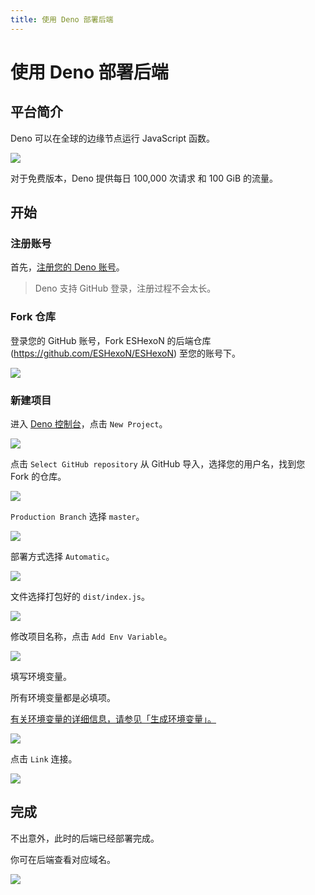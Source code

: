 ```yaml
---
title: 使用 Deno 部署后端
---
```


# 使用 Deno 部署后端

## 平台简介

Deno 可以在全球的边缘节点运行 JavaScript 函数。

![](https://m.360buyimg.com/babel/jfs/t1/120803/6/29007/154165/637891f1Ef713f19c/c2ec5a1171971a76.png)

对于免费版本，Deno 提供每日 100,000 次请求 和 100 GiB 的流量。

## 开始

### 注册账号

首先，[注册您的 Deno 账号](https://dash.deno.com/signin)。

> Deno 支持 GitHub 登录，注册过程不会太长。

### Fork 仓库

登录您的 GitHub 账号，Fork ESHexoN 的后端仓库 (https://github.com/ESHexoN/ESHexoN) 至您的账号下。

![](https://m.360buyimg.com/babel/jfs/t1/44144/5/22045/197956/6378939eE8b19751f/217846fcf04bee3d.png)


### 新建项目

进入 [Deno 控制台](https://dash.deno.com/)，点击 `New Project`。

![](https://m.360buyimg.com/babel/jfs/t1/166005/10/32198/34313/637892fcE0dc0e711/d1475ddec4668ce2.png)

点击 `Select GitHub repository` 从 GitHub 导入，选择您的用户名，找到您 Fork 的仓库。


![](https://m.360buyimg.com/babel/jfs/t1/125097/30/32288/271906/63789465Ed756102f/1f33effce81ce600.png)

`Production Branch` 选择 `master`。

![](https://m.360buyimg.com/babel/jfs/t1/139737/37/32208/172672/637894beEb552facc/d4e428f886e1d4c0.png)

部署方式选择 `Automatic`。

![](https://m.360buyimg.com/babel/jfs/t1/209932/24/28736/193557/63789514E8cba42d2/41b7529eeb2bd1cd.png)

文件选择打包好的 `dist/index.js`。

![](https://m.360buyimg.com/babel/jfs/t1/132606/9/30923/168989/6378954cE5505c834/0497c3522bf7e994.png)

修改项目名称，点击 `Add Env Variable`。

![](https://m.360buyimg.com/babel/jfs/t1/184809/18/31078/180435/637895a9Eda320c47/14997cdb0a09424f.png)

填写环境变量。

所有环境变量都是必填项。

[有关环境变量的详细信息，请参见「生成环境变量」。](/deploy/env.html)

![](https://m.360buyimg.com/babel/jfs/t1/114242/32/29768/38717/6378961dEabedafd5/34af1f584c200748.png)

点击 `Link` 连接。

![](https://m.360buyimg.com/babel/jfs/t1/146383/13/31135/112882/63789709E0ad86522/851b8dc71379d41d.png)

## 完成

不出意外，此时的后端已经部署完成。

你可在后端查看对应域名。

![](https://m.360buyimg.com/babel/jfs/t1/57867/4/21733/262180/63789773E39bd2527/d3c1d22ba1a3d887.png)

